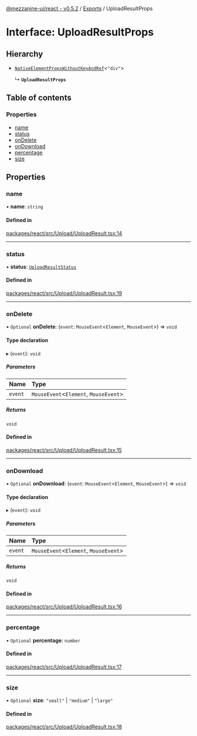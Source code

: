 [@mezzanine-ui/react - v0.5.2](../README.md) / [Exports](../modules.md) / UploadResultProps

# Interface: UploadResultProps

## Hierarchy

- [`NativeElementPropsWithoutKeyAndRef`](../modules.md#nativeelementpropswithoutkeyandref)<``"div"``\>

  ↳ **`UploadResultProps`**

## Table of contents

### Properties

- [name](uploadresultprops.md#name)
- [status](uploadresultprops.md#status)
- [onDelete](uploadresultprops.md#ondelete)
- [onDownload](uploadresultprops.md#ondownload)
- [percentage](uploadresultprops.md#percentage)
- [size](uploadresultprops.md#size)

## Properties

### name

• **name**: `string`

#### Defined in

[packages/react/src/Upload/UploadResult.tsx:14](https://github.com/Mezzanine-UI/mezzanine/blob/83e0173/packages/react/src/Upload/UploadResult.tsx#L14)

___

### status

• **status**: [`UploadResultStatus`](../modules.md#uploadresultstatus)

#### Defined in

[packages/react/src/Upload/UploadResult.tsx:19](https://github.com/Mezzanine-UI/mezzanine/blob/83e0173/packages/react/src/Upload/UploadResult.tsx#L19)

___

### onDelete

• `Optional` **onDelete**: (`event`: `MouseEvent`<`Element`, `MouseEvent`\>) => `void`

#### Type declaration

▸ (`event`): `void`

##### Parameters

| Name | Type |
| :------ | :------ |
| `event` | `MouseEvent`<`Element`, `MouseEvent`\> |

##### Returns

`void`

#### Defined in

[packages/react/src/Upload/UploadResult.tsx:15](https://github.com/Mezzanine-UI/mezzanine/blob/83e0173/packages/react/src/Upload/UploadResult.tsx#L15)

___

### onDownload

• `Optional` **onDownload**: (`event`: `MouseEvent`<`Element`, `MouseEvent`\>) => `void`

#### Type declaration

▸ (`event`): `void`

##### Parameters

| Name | Type |
| :------ | :------ |
| `event` | `MouseEvent`<`Element`, `MouseEvent`\> |

##### Returns

`void`

#### Defined in

[packages/react/src/Upload/UploadResult.tsx:16](https://github.com/Mezzanine-UI/mezzanine/blob/83e0173/packages/react/src/Upload/UploadResult.tsx#L16)

___

### percentage

• `Optional` **percentage**: `number`

#### Defined in

[packages/react/src/Upload/UploadResult.tsx:17](https://github.com/Mezzanine-UI/mezzanine/blob/83e0173/packages/react/src/Upload/UploadResult.tsx#L17)

___

### size

• `Optional` **size**: ``"small"`` \| ``"medium"`` \| ``"large"``

#### Defined in

[packages/react/src/Upload/UploadResult.tsx:18](https://github.com/Mezzanine-UI/mezzanine/blob/83e0173/packages/react/src/Upload/UploadResult.tsx#L18)
